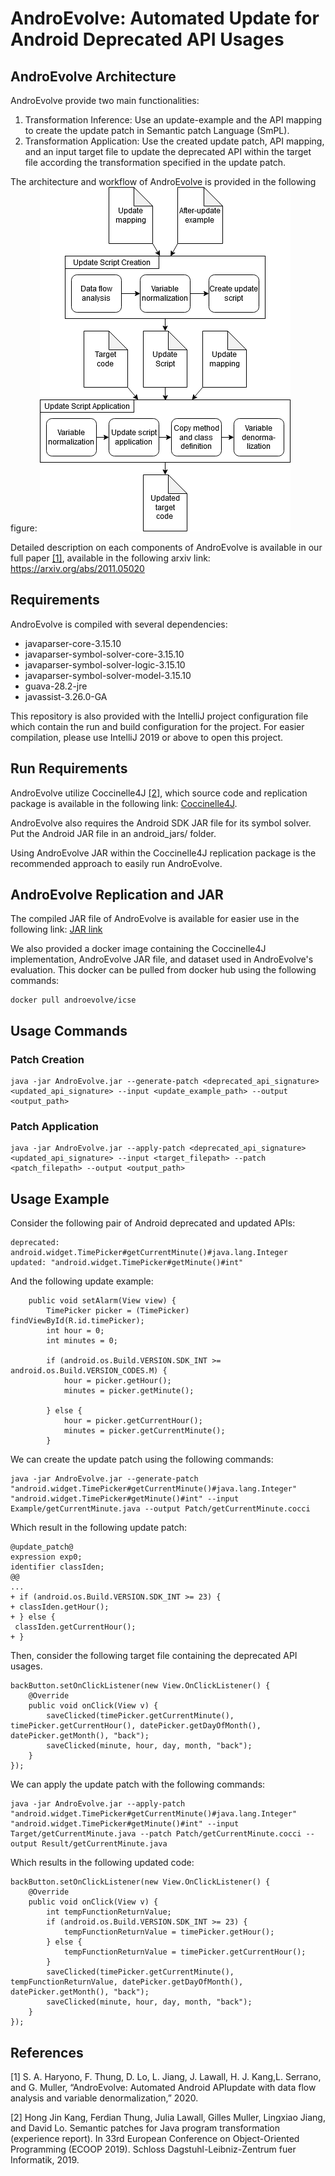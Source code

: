 # AndroEvolve: Automated Update for Android Deprecated API Usages

## AndroEvolve Architecture
AndroEvolve provide two main functionalities:
1. Transformation Inference: Use an update-example and the API mapping to create the update patch in Semantic patch Language (SmPL).
2. Transformation Application: Use the created update patch, API mapping, and an input target file to update the deprecated API within the target file according the transformation specified in the update patch.

The architecture and workflow of AndroEvolve is provided in the following figure:
![AndroEvolve Architecure](./figures/architecture.png)

Detailed description on each components of AndroEvolve is available in our full paper [[1]](#1), available in the following arxiv link: https://arxiv.org/abs/2011.05020

## Requirements
AndroEvolve is compiled with several dependencies:

 - javaparser-core-3.15.10
 - javaparser-symbol-solver-core-3.15.10
 - javaparser-symbol-solver-logic-3.15.10
 - javaparser-symbol-solver-model-3.15.10
 - guava-28.2-jre
 - javassist-3.26.0-GA

This repository is also provided with the IntelliJ project configuration file which contain the run and build configuration for the project. For easier compilation, please use IntelliJ 2019 or above to open this project.

## Run Requirements

AndroEvolve utilize Coccinelle4J [[2]](#2), which source code and replication package is available in the following link: [Coccinelle4J](https://ink.library.smu.edu.sg/cgi/viewcontent.cgi?article=5816&context=sis_research).

AndroEvolve also requires the Android SDK JAR file for its symbol solver. Put the Android JAR file in an android_jars/ folder.

Using AndroEvolve JAR within the Coccinelle4J replication package is the recommended approach to easily run AndroEvolve.

## AndroEvolve Replication and JAR

The compiled JAR file of AndroEvolve is available for easier use in the following link: [JAR link](https://drive.google.com/file/d/1e13NiA8pZWRFZEHPKSBf8aIguLamWFaX/view?usp=sharing)

We also provided a docker image containing the Coccinelle4J implementation, AndroEvolve JAR file, and dataset used in AndroEvolve's evaluation. This docker can be pulled from docker hub using the following commands:

```
docker pull androevolve/icse
```

## Usage Commands

### Patch Creation
```
java -jar AndroEvolve.jar --generate-patch <deprecated_api_signature> <updated_api_signature> --input <update_example_path> --output <output_path>
```

### Patch Application

```
java -jar AndroEvolve.jar --apply-patch <deprecated_api_signature> <updated_api_signature> --input <target_filepath> --patch <patch_filepath> --output <output_path>
```

## Usage Example

Consider the following pair of Android deprecated and updated APIs:
```
deprecated: android.widget.TimePicker#getCurrentMinute()#java.lang.Integer
updated: "android.widget.TimePicker#getMinute()#int"
```
And the following update example:
```
    public void setAlarm(View view) {
        TimePicker picker = (TimePicker) findViewById(R.id.timePicker);
        int hour = 0;
        int minutes = 0;

        if (android.os.Build.VERSION.SDK_INT >= android.os.Build.VERSION_CODES.M) {
            hour = picker.getHour();
            minutes = picker.getMinute();

        } else {
            hour = picker.getCurrentHour();
            minutes = picker.getCurrentMinute();
        }
```

We can create the update patch using the following commands:
```
java -jar AndroEvolve.jar --generate-patch "android.widget.TimePicker#getCurrentMinute()#java.lang.Integer" "android.widget.TimePicker#getMinute()#int" --input Example/getCurrentMinute.java --output Patch/getCurrentMinute.cocci
```
Which result in the following update patch:
```
@update_patch@
expression exp0;
identifier classIden;
@@
...
+ if (android.os.Build.VERSION.SDK_INT >= 23) {
+ classIden.getHour();
+ } else {
 classIden.getCurrentHour();
+ }
```

Then, consider the following target file containing the deprecated API usages.
```
backButton.setOnClickListener(new View.OnClickListener() {
    @Override
    public void onClick(View v) {
        saveClicked(timePicker.getCurrentMinute(), timePicker.getCurrentHour(), datePicker.getDayOfMonth(), datePicker.getMonth(), "back");
        saveClicked(minute, hour, day, month, "back");
    }
});
```
We can apply the update patch with the following commands:
```
java -jar AndroEvolve.jar --apply-patch "android.widget.TimePicker#getCurrentMinute()#java.lang.Integer" "android.widget.TimePicker#getMinute()#int" --input Target/getCurrentMinute.java --patch Patch/getCurrentMinute.cocci --output Result/getCurrentMinute.java
```

Which results in the following updated code:
```
backButton.setOnClickListener(new View.OnClickListener() {
    @Override
    public void onClick(View v) {
        int tempFunctionReturnValue;
        if (android.os.Build.VERSION.SDK_INT >= 23) {
            tempFunctionReturnValue = timePicker.getHour();
        } else {
            tempFunctionReturnValue = timePicker.getCurrentHour();
        }
        saveClicked(timePicker.getCurrentMinute(), tempFunctionReturnValue, datePicker.getDayOfMonth(), datePicker.getMonth(), "back");
        saveClicked(minute, hour, day, month, "back");
    }
});
```

## References
<a id="1">[1]</a> S.  A.  Haryono,  F.  Thung,  D.  Lo,  L.  Jiang,  J.  Lawall,  H.  J.  Kang,L.  Serrano,  and  G.  Muller,  “AndroEvolve:  Automated  Android  APIupdate with data flow analysis and variable denormalization,” 2020.

<a id="2">[2]</a> Hong Jin Kang, Ferdian Thung, Julia Lawall, Gilles Muller, Lingxiao Jiang, and David Lo. Semantic patches for Java program transformation (experience report). In 33rd European Conference on Object-Oriented Programming (ECOOP 2019). Schloss Dagstuhl-Leibniz-Zentrum fuer Informatik, 2019.

